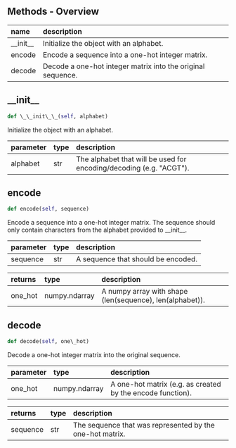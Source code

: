 ## Methods - Overview

| name | description |
|:-|:-|
| \_\_init\_\_ | Initialize the object with an alphabet. |
| encode | Encode a sequence into a one-hot integer matrix. |
| decode | Decode a one-hot integer matrix into the original sequence. |
## \_\_init\_\_

``` python
def \_\_init\_\_(self, alphabet)
```
Initialize the object with an alphabet.

| parameter | type | description |
|:-|:-|:-|
| alphabet | str | The alphabet that will be used for encoding/decoding (e.g. "ACGT"). |
## encode

``` python
def encode(self, sequence)
```
Encode a sequence into a one-hot integer matrix.  The sequence should only contain characters from the alphabet provided to \_\_init\_\_.

| parameter | type | description |
|:-|:-|:-|
| sequence | str | A sequence that should be encoded. |

| returns | type | description |
|:-|:-|:-|
| one\_hot | numpy.ndarray | A numpy array with shape (len(sequence), len(alphabet)). |
## decode

``` python
def decode(self, one\_hot)
```
Decode a one-hot integer matrix into the original sequence.

| parameter | type | description |
|:-|:-|:-|
| one\_hot | numpy.ndarray | A one-hot matrix (e.g. as created by the encode function). |

| returns | type | description |
|:-|:-|:-|
| sequence | str | The sequence that was represented by the one-hot matrix. |
